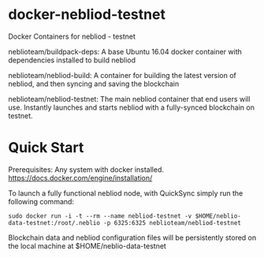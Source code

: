 # docker-nebliod-testnet
Docker Containers for nebliod - testnet

neblioteam/buildpack-deps: A base Ubuntu 16.04 docker container with dependencies installed to build nebliod

neblioteam/nebliod-build: A container for building the latest version of nebliod, and then syncing and saving the blockchain

neblioteam/nebliod-testnet: The main nebliod container that end users will use. Instantly launches and starts nebliod with a fully-synced blockchain on testnet.

Quick Start
===========

Prerequisites: Any system with docker installed. https://docs.docker.com/engine/installation/

To launch a fully functional nebliod node, with QuickSync simply run the following command:

    sudo docker run -i -t --rm --name nebliod-testnet -v $HOME/neblio-data-testnet:/root/.neblio -p 6325:6325 neblioteam/nebliod-testnet

Blockchain data and nebliod configuration files will be persistently stored on the local machine at $HOME/neblio-data-testnet
